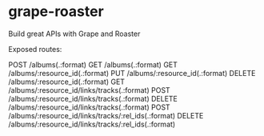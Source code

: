grape-roaster
=============

Build great APIs with Grape and Roaster

Exposed routes:

  POST   /albums(.:format)
  GET    /albums(.:format)
  GET    /albums/:resource_id(.:format)
  PUT    /albums/:resource_id(.:format)
  DELETE /albums/:resource_id(.:format)
  GET    /albums/:resource_id/links/tracks(.:format)
  POST   /albums/:resource_id/links/tracks(.:format)
  DELETE /albums/:resource_id/links/tracks(.:format)
  POST   /albums/:resource_id/links/tracks/:rel_ids(.:format)
  DELETE /albums/:resource_id/links/tracks/:rel_ids(.:format)
